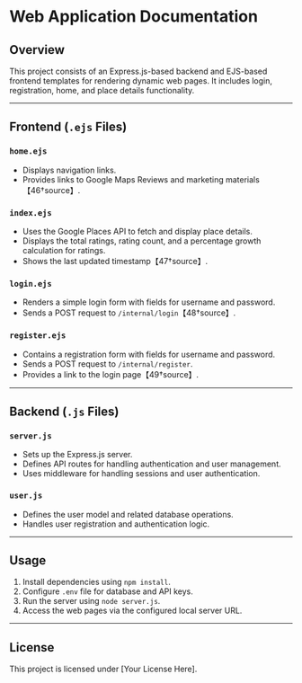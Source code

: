 # Web Application Documentation

## Overview
This project consists of an Express.js-based backend and EJS-based frontend templates for rendering dynamic web pages. It includes login, registration, home, and place details functionality.

---

## Frontend (`.ejs` Files)

### `home.ejs`
- Displays navigation links.
- Provides links to Google Maps Reviews and marketing materials【46†source】.

### `index.ejs`
- Uses the Google Places API to fetch and display place details.
- Displays the total ratings, rating count, and a percentage growth calculation for ratings.
- Shows the last updated timestamp【47†source】.

### `login.ejs`
- Renders a simple login form with fields for username and password.
- Sends a POST request to `/internal/login`【48†source】.

### `register.ejs`
- Contains a registration form with fields for username and password.
- Sends a POST request to `/internal/register`.
- Provides a link to the login page【49†source】.

---

## Backend (`.js` Files)

### `server.js`
- Sets up the Express.js server.
- Defines API routes for handling authentication and user management.
- Uses middleware for handling sessions and user authentication.

### `user.js`
- Defines the user model and related database operations.
- Handles user registration and authentication logic.

---

## Usage
1. Install dependencies using `npm install`.
2. Configure `.env` file for database and API keys.
3. Run the server using `node server.js`.
4. Access the web pages via the configured local server URL.

---

## License
This project is licensed under [Your License Here].
